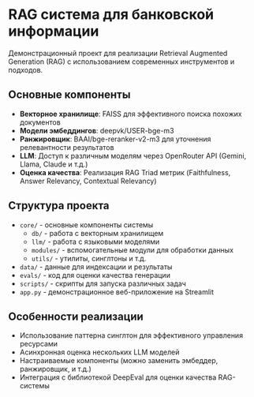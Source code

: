 # RAG система для банковской информации

Демонстрационный проект для реализации Retrieval Augmented Generation (RAG) с использованием современных инструментов и подходов.

## Основные компоненты

- **Векторное хранилище**: FAISS для эффективного поиска похожих документов
- **Модели эмбеддингов**: deepvk/USER-bge-m3
- **Ранжировщик**: BAAI/bge-reranker-v2-m3 для уточнения релевантности результатов
- **LLM**: Доступ к различным моделям через OpenRouter API (Gemini, Llama, Claude и т.д.)
- **Оценка качества**: Реализация RAG Triad метрик (Faithfulness, Answer Relevancy, Contextual Relevancy)

## Структура проекта

- `core/` - основные компоненты системы
  - `db/` - работа с векторным хранилищем
  - `llm/` - работа с языковыми моделями
  - `modules/` - вспомогательные модули для обработки данных
  - `utils/` - утилиты, синглтоны и т.д.
- `data/` - данные для индексации и результаты
- `evals/` - код для оценки качества генерации
- `scripts/` - скрипты для запуска различных задач
- `app.py` - демонстрационное веб-приложение на Streamlit

## Особенности реализации

- Использование паттерна синглтон для эффективного управления ресурсами
- Асинхронная оценка нескольких LLM моделей
- Настраиваемые компоненты (можно заменить эмбеддер, ранжировщик, и т.д.)
- Интеграция с библиотекой DeepEval для оценки качества RAG-системы 